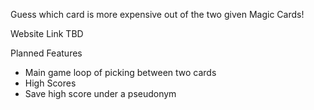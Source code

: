 Guess which card is more expensive out of the two given Magic Cards!

Website Link TBD

Planned Features
* Main game loop of picking between two cards
* High Scores
* Save high score under a pseudonym
